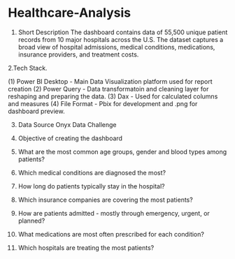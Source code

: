 # Healthcare-Analysis

1. Short Description
The dashboard contains data of 55,500 unique patient records from 10 major hospitals across the U.S. The dataset captures a broad view of hospital admissions, medical conditions, medications, insurance providers, and treatment costs.

 2.Tech Stack.
 
(1) Power BI Desktop - Main Data Visualization platform used for report creation
(2) Power Query - Data transformatoin and cleaning layer for reshaping and preparing the data.
(3) Dax - Used for calculated columns and measures
(4) File Format - Pbix for development and .png for dashboard preview.

3. Data Source
   Onyx Data Challenge

4. Objective of creating the dashboard
  1.	What are the most common age groups, gender and blood types among patients? 
  2.	Which medical conditions are diagnosed the most?
  3.  How long do patients typically stay in the hospital?
  4. 	Which insurance companies are covering the most patients?
  5. 	How are patients admitted - mostly through emergency, urgent, or planned?
  6.  What medications are most often prescribed for each condition?
  7.  Which hospitals are treating the most patients?


